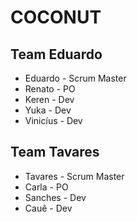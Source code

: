 # COCONUT

## Team Eduardo
  - Eduardo - Scrum Master
  - Renato - PO
  - Keren - Dev
  - Yuka - Dev
  - Vinicíus - Dev

## Team Tavares
  - Tavares - Scrum Master
  - Carla - PO
  - Sanches - Dev
  - Cauê - Dev
